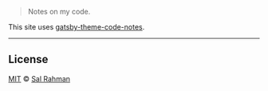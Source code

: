 > Notes on my code.

This site uses [gatsby-theme-code-notes](https://github.com/mrmartineau/gatsby-theme-code-notes).

---

## License

[MIT](https://choosealicense.com/licenses/mit/) © [Sal Rahman](https://salrahman.com)
